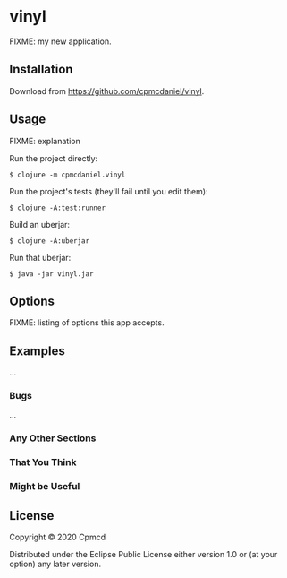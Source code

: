 # vinyl

FIXME: my new application.

## Installation

Download from https://github.com/cpmcdaniel/vinyl.

## Usage

FIXME: explanation

Run the project directly:

    $ clojure -m cpmcdaniel.vinyl

Run the project's tests (they'll fail until you edit them):

    $ clojure -A:test:runner

Build an uberjar:

    $ clojure -A:uberjar

Run that uberjar:

    $ java -jar vinyl.jar

## Options

FIXME: listing of options this app accepts.

## Examples

...

### Bugs

...

### Any Other Sections
### That You Think
### Might be Useful

## License

Copyright © 2020 Cpmcd

Distributed under the Eclipse Public License either version 1.0 or (at
your option) any later version.
